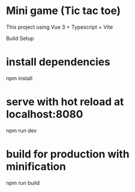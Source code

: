 # Mini game (Tic tac toe)

This project using Vue 3 + Typescript + Vite

Build Setup
# install dependencies
npm install

# serve with hot reload at localhost:8080
npm run dev

# build for production with minification
npm run build
